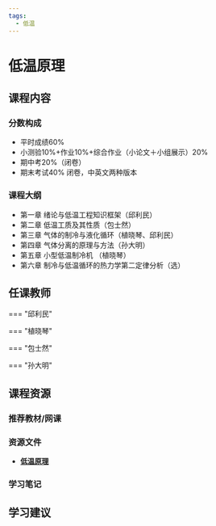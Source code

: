 ```yaml
---
tags:
  - 低温
---
```


# 低温原理

## 课程内容

### 分数构成

- 平时成绩60%
- 小测验10%+作业10%+综合作业（小论文＋小组展示）20%
- 期中考20%（闭卷）
- 期末考试40% 闭卷，中英文两种版本


### 课程大纲

- 第一章 绪论与低温工程知识框架（邱利民）
- 第二章 低温工质及其性质（包士然）
- 第三章 气体的制冷与液化循环（植晓琴、邱利民）
- 第四章 气体分离的原理与方法（孙大明）
- 第五章 小型低温制冷机 （植晓琴）
- 第六章 制冷与低温循环的热力学第二定律分析（选）


## 任课教师

=== "邱利民"

=== "植晓琴"

=== "包士然"

=== "孙大明"

## 课程资源

### 推荐教材/网课

### 资源文件

- [**低温原理**](https://pan.baidu.com/s/1whSJlt5JgU8vd8vf49zAug?pwd=eh7v) 

### 学习笔记

## 学习建议








